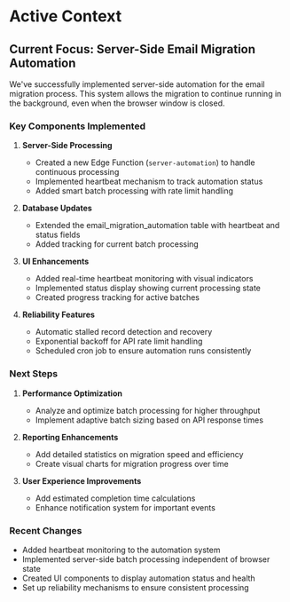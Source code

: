
# Active Context

## Current Focus: Server-Side Email Migration Automation

We've successfully implemented server-side automation for the email migration process. This system allows the migration to continue running in the background, even when the browser window is closed.

### Key Components Implemented

1. **Server-Side Processing**
   - Created a new Edge Function (`server-automation`) to handle continuous processing
   - Implemented heartbeat mechanism to track automation status
   - Added smart batch processing with rate limit handling

2. **Database Updates**
   - Extended the email_migration_automation table with heartbeat and status fields
   - Added tracking for current batch processing

3. **UI Enhancements**
   - Added real-time heartbeat monitoring with visual indicators
   - Implemented status display showing current processing state
   - Created progress tracking for active batches

4. **Reliability Features**
   - Automatic stalled record detection and recovery
   - Exponential backoff for API rate limit handling
   - Scheduled cron job to ensure automation runs consistently

### Next Steps

1. **Performance Optimization**
   - Analyze and optimize batch processing for higher throughput
   - Implement adaptive batch sizing based on API response times

2. **Reporting Enhancements**
   - Add detailed statistics on migration speed and efficiency
   - Create visual charts for migration progress over time

3. **User Experience Improvements**
   - Add estimated completion time calculations
   - Enhance notification system for important events

### Recent Changes
- Added heartbeat monitoring to the automation system
- Implemented server-side batch processing independent of browser state
- Created UI components to display automation status and health
- Set up reliability mechanisms to ensure consistent processing
